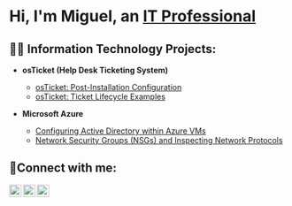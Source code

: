 <h1>Hi, I'm Miguel, an <a href="https://www.linkedin.com/in/miguel-jesus-46016863/)">IT Professional</a></h1>

<h2>👨‍💻 Information Technology Projects:</h2>

- <b>osTicket (Help Desk Ticketing System)</b>

  - [osTicket: Post-Installation Configuration](https://github.com/migueljesuswriteheart/post-install-config)
  - [osTicket: Ticket Lifecycle Examples](https://github.com/migueljesuswriteheart/ticket-lifecycle)
- <b>Microsoft Azure</b>
  - [Configuring Active Directory within Azure VMs](https://github.com/joshmadakorcc/configure-ad)
  - [Network Security Groups (NSGs) and Inspecting Network Protocols](https://github.com/migueljesuswriteheart/azure-network-protocols)

<h2>🤳Connect with me:</h2>

[<img align="left" alt="Miguel | Twitter" width="22px" src="https://cdn.jsdelivr.net/npm/simple-icons@v3/icons/twitter.svg" />][twitter]
[<img align="left" alt="Miguel | LinkedIn" width="22px" src="https://cdn.jsdelivr.net/npm/simple-icons@v3/icons/linkedin.svg" />][linkedin]
[<img align="left" alt="Miguel | Instagram" width="22px" src="https://cdn.jsdelivr.net/npm/simple-icons@v3/icons/instagram.svg" />][instagram]

[twitter]: https://twitter.com/Miguel
[instagram]: https://www.instagram.com/Miguel
[linkedin]: https://linkedin.com/in/Miguel
